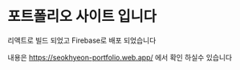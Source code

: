 # 포트폴리오 사이트 입니다

리액트로 빌드 되었고 Firebase로 배포 되었습니다

내용은 https://seokhyeon-portfolio.web.app/ 에서 확인 하실수 있습니다
